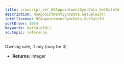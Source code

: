 ```yaml
---
title: crmscript_ref_NSAppointmentSyncData_GetSaleId
description: NSAppointmentSyncData.GetSaleId()
intellisense: NSAppointmentSyncData.GetSaleId
sortOrder: 1054
keywords: GetSaleId()
so.topic: reference
---
```



Owning sale, if any (may be 0)



* **Returns:** Integer


